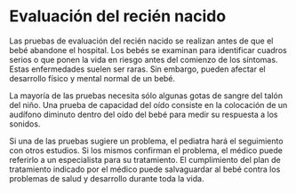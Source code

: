 Evaluación del recién nacido
============================


Las pruebas de evaluación del recién nacido se realizan antes de que el bebé abandone el hospital. Los bebés se examinan para identificar cuadros serios o que ponen la vida en riesgo antes del comienzo de los síntomas. Estas enfermedades suelen ser raras. Sin embargo, pueden afectar el desarrollo físico y mental normal de un bebé.


La mayoría de las pruebas necesita sólo algunas gotas de sangre del talón del niño. Una prueba de capacidad del oído consiste en la colocación de un audífono diminuto dentro del oído del bebé para medir su respuesta a los sonidos.


Si una de las pruebas sugiere un problema, el pediatra hará el seguimiento con otros estudios. Si los mismos confirman el problema, el médico puede referirlo a un especialista para su tratamiento. El cumplimiento del plan de tratamiento indicado por el médico puede salvaguardar al bebé contra los problemas de salud y desarrollo durante toda la vida. 

